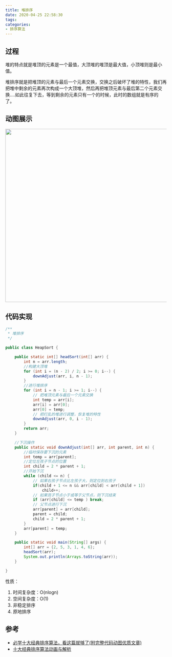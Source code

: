 ```yaml
---
title: 堆排序
date: 2020-04-25 22:58:30
tags:
categories:
- 排序算法
---
```


## 过程

堆的特点就是堆顶的元素是一个最值，大顶堆的堆顶是最大值，小顶堆则是最小值。

堆排序就是把堆顶的元素与最后一个元素交换，交换之后破坏了堆的特性，我们再把堆中剩余的元素再次构成一个大顶堆，然后再把堆顶元素与最后第二个元素交换....如此往复下去，等到剩余的元素只有一个的时候，此时的数组就是有序的了。

## 动图展示

<img src="http://file.elecfans.com/web1/M00/85/7A/o4YBAFxzQx2AUBN3ABMFM5HDkuo594.gif" width="540px"/>

## 代码实现

```java
/**
 * 堆排序
 */

public class HeapSort {

    public static int[] headSort(int[] arr) {
        int n = arr.length;
        //构建大顶堆
        for (int i = (n - 2) / 2; i >= 0; i--) {
            downAdjust(arr, i, n - 1);
        }
        //进行堆排序
        for (int i = n - 1; i >= 1; i--) {
            // 把堆顶元素与最后一个元素交换
            int temp = arr[i];
            arr[i] = arr[0];
            arr[0] = temp;
            // 把打乱的堆进行调整，恢复堆的特性
            downAdjust(arr, 0, i - 1);
        }
        return arr;
    }

    //下沉操作
    public static void downAdjust(int[] arr, int parent, int n) {
        //临时保存要下沉的元素
        int temp = arr[parent];
        //定位左孩子节点的位置
        int child = 2 * parent + 1;
        //开始下沉
        while (child <= n) {
            // 如果右孩子节点比左孩子大，则定位到右孩子
            if(child + 1 <= n && arr[child] < arr[child + 1])
                child++;
            // 如果孩子节点小于或等于父节点，则下沉结束
            if (arr[child] <= temp ) break;
            // 父节点进行下沉
            arr[parent] = arr[child];
            parent = child;
            child = 2 * parent + 1;
        }
        arr[parent] = temp;
    }

    public static void main(String[] args) {
        int[] arr = {2, 5, 3, 1, 4, 6};
        headSort(arr);
        System.out.println(Arrays.toString(arr));
    }

}
```

性质：

1. 时间复杂度：O(nlogn)
2. 空间复杂度：O(1)
3. 非稳定排序
4. 原地排序

## 参考

+ [必学十大经典排序算法，看这篇就够了(附完整代码动图优质文章)](https://zhuanlan.zhihu.com/p/57088609)
+ [十大经典排序算法动画与解析](http://www.elecfans.com/d/874748.html)
